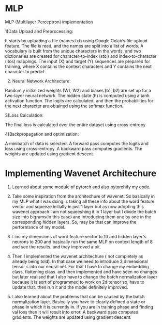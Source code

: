 # MLP
MLP (Multilayer Perceptron) implementation

1)Data Upload and Preprocessing:

It starts by uploading a file (names.txt) using Google Colab’s file upload feature. The file is read, and the names are split into a list of words. A vocabulary is built from the unique characters in the words, and two dictionaries are created for character-to-index (stoi) and index-to-character (itos) mappings. The input (X) and target (Y) sequences are prepared for training, where X contains the context characters and Y contains the next character to predict.

2) Neural Network Architecture:

Randomly initialized weights (W1, W2) and biases (b1, b2) are set up for a two-layer neural network. The hidden state (h) is computed using a tanh activation function.
The logits are calculated, and then the probabilities for the next character are obtained using the softmax function.

3)Loss Calculation: 

The final loss is calculated over the entire dataset using cross-entropy

4)Backpropagation and optimization:

A minibatch of data is selected. A forward pass computes the logits and loss using cross-entropy. A backward pass computes gradients. The weights are updated using gradient descent.

# Implementing Wavenet Architechure 

1) Learned about some module of pytorch and also pytorchify my code.

2) Take some inspiration from the architechure of wavenet. So basically in my MLP what I was doing is taking all these info about the word feature vector and squeeze initially in just 1 layer but as now adopting this wavenet approach I am not squeeshing it in 1 layer but I divide the batch size into bigrams(in this case) and introducing them one by one in the corresponding hidden layers. So, may be that can improve the performance of my model. 

3) I inc my dimensions of word feature vector to 10 and hidden layer's neurons to 200 and basically run the same MLP on context length of 8 and see the results. and they improved a bit.

4) Then I implemented the wavenet architechure ( not completely as already being told). In that case we need to introduce 3 dimensional tensor s into our neural net. For that I have to change my embedding class, flattening class. and then implemented and have seen no changes but later realised that I also have to change the batch normalization layer because it is sort of programmed to work on 2d tensor so, have to update that. then run it and the model definitely improved. 

5) I also learned about the problems that can be caused by the batch normalization layer. Basically you have to clearly defined a state or phase in which it is currently in. If you are in training phase and finding val loss then it will result into error.
A backward pass computes gradients. The weights are updated using gradient descent.
